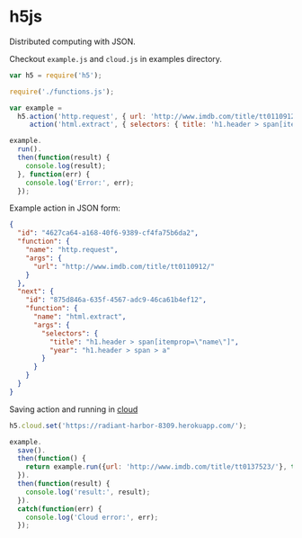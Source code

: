 # h5js

Distributed computing with JSON.

Checkout `example.js` and `cloud.js` in examples directory.

```JavaScript
var h5 = require('h5');

require('./functions.js');

var example =
  h5.action('http.request', { url: 'http://www.imdb.com/title/tt0110912/' }).
     action('html.extract', { selectors: { title: 'h1.header > span[itemprop="name"]', year: 'h1.header > span > a' } });

example.
  run().
  then(function(result) {
    console.log(result);
  }, function(err) {
    console.log('Error:', err);
  });
```

Example action in JSON form:

```JSON
{
  "id": "4627ca64-a168-40f6-9389-cf4fa75b6da2",
  "function": {
    "name": "http.request",
    "args": {
      "url": "http://www.imdb.com/title/tt0110912/"
    }
  },
  "next": {
    "id": "875d846a-635f-4567-adc9-46ca61b4ef12",
    "function": {
      "name": "html.extract",
      "args": {
        "selectors": {
          "title": "h1.header > span[itemprop=\"name\"]",
          "year": "h1.header > span > a"
        }
      }
    }
  }
}
```

Saving action and running in [cloud](https://github.com/crackcomm/h5jserver)

```JavaScript
h5.cloud.set('https://radiant-harbor-8309.herokuapp.com/');

example.
  save().
  then(function() {
    return example.run({url: 'http://www.imdb.com/title/tt0137523/'}, true);
  }).
  then(function(result) {
    console.log('result:', result);
  }).
  catch(function(err) {
    console.log('Cloud error:', err);
  });

```
